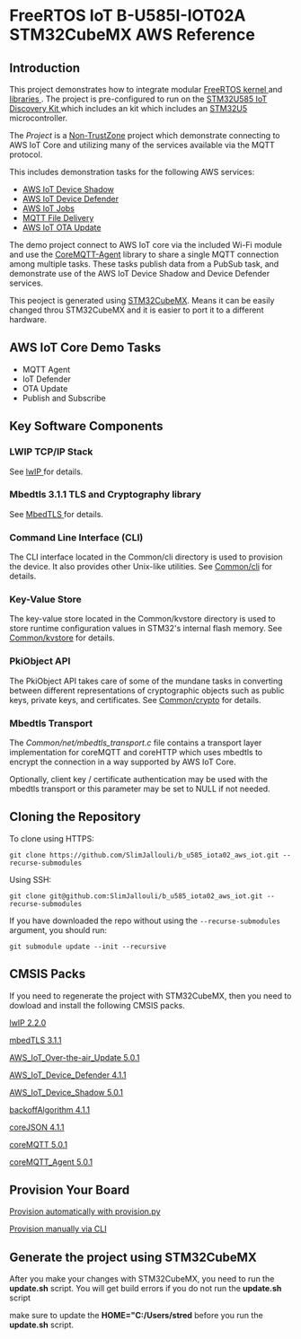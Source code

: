 
# FreeRTOS IoT B-U585I-IOT02A STM32CubeMX AWS Reference
## Introduction
This project demonstrates how to integrate modular [ FreeRTOS kernel ](https://www.freertos.org/RTOS.html) and [ libraries ](https://www.freertos.org/libraries/categories.html). The project is pre-configured to run on the [ STM32U585 IoT Discovery Kit ](https://www.st.com/en/evaluation-tools/b-u585i-iot02a.html) which includes an kit which includes an [ STM32U5 ](https://www.st.com/en/microcontrollers-microprocessors/stm32u5-series.html) microcontroller.

The *Project* is a [Non-TrustZone](Projects/b_u585i_iot02a_ntz) project which  demonstrate connecting to AWS IoT Core and utilizing many of the services available via the MQTT protocol.


This includes demonstration tasks for the following AWS services:
* [AWS IoT Device Shadow](https://docs.aws.amazon.com/iot/latest/developerguide/iot-device-shadows.html)
* [AWS IoT Device Defender](https://docs.aws.amazon.com/iot/latest/developerguide/device-defender.html)
* [AWS IoT Jobs](https://docs.aws.amazon.com/iot/latest/developerguide/iot-jobs.html)
* [MQTT File Delivery](https://docs.aws.amazon.com/iot/latest/developerguide/mqtt-based-file-delivery.html)
* [AWS IoT OTA Update](https://docs.aws.amazon.com/freertos/latest/userguide/freertos-ota-dev.html)

The demo project connect to AWS IoT core via the included Wi-Fi module and use the [CoreMQTT-Agent](https://github.com/FreeRTOS/coreMQTT-Agent) library to share a single MQTT connection among multiple tasks. These tasks publish data from a PubSub task, and demonstrate use of the AWS IoT Device Shadow and Device Defender services.

This peoject is generated using [STM32CubeMX](https://www.st.com/stm32cubemx). Means it can be easily changed throu STM32CubeMX and it is easier to port it to a different hardware.

## AWS IoT Core Demo Tasks
* MQTT Agent
* IoT Defender
* OTA Update
* Publish and Subscribe

## Key Software Components
### LWIP TCP/IP Stack
See [ lwIP ](https://github.com/lwip-tcpip/lwip) for details.

### Mbedtls 3.1.1 TLS and Cryptography library
See [ MbedTLS ](https://www.keil.arm.com/packs/mbedtls-arm/versions/) for details.

### Command Line Interface (CLI)
The CLI interface located in the Common/cli directory is used to provision the device. It also provides other Unix-like utilities. See [Common/cli](Common/cli/ReadMe.md) for details.

### Key-Value Store
The key-value store located in the Common/kvstore directory is used to store runtime configuration values in STM32's internal flash memory.
See [Common/kvstore](Common/kvstore/ReadMe.md) for details.

### PkiObject API
The PkiObject API takes care of some of the mundane tasks in converting between different representations of cryptographic objects such as public keys, private keys, and certificates. See [Common/crypto](Common/crypto/ReadMe.md) for details.

### Mbedtls Transport
The *Common/net/mbedtls_transport.c* file contains a transport layer implementation for coreMQTT and coreHTTP which uses mbedtls to encrypt the connection in a way supported by AWS IoT Core.

Optionally, client key / certificate authentication may be used with the mbedtls transport or this parameter may be set to NULL if not needed.

## Cloning the Repository
To clone using HTTPS:
```
git clone https://github.com/SlimJallouli/b_u585_iota02_aws_iot.git --recurse-submodules
```
Using SSH:
```
git clone git@github.com:SlimJallouli/b_u585_iota02_aws_iot.git --recurse-submodules
```
If you have downloaded the repo without using the `--recurse-submodules` argument, you should run:
```
git submodule update --init --recursive
```

## CMSIS Packs

If you need to regenerate the project with STM32CubeMX, then you need to dowload and install the following CMSIS packs.

[lwIP 2.2.0](https://www.keil.com/pack/lwIP.lwIP.2.2.0.pack)

[mbedTLS 3.1.1](https://www.keil.com/pack/ARM.mbedTLS.3.1.1.pack)

[AWS_IoT_Over-the-air_Update 5.0.1](https://d1pm0k3vkcievw.cloudfront.net/AWS.AWS_IoT_Over-the-air_Update.5.0.1.pack)

[AWS_IoT_Device_Defender 4.1.1](https://d1pm0k3vkcievw.cloudfront.net/AWS.AWS_IoT_Device_Defender.4.1.1.pack)

[AWS_IoT_Device_Shadow 5.0.1](https://d1pm0k3vkcievw.cloudfront.net/AWS.AWS_IoT_Device_Shadow.5.0.1.pack)

[backoffAlgorithm 4.1.1](https://d1pm0k3vkcievw.cloudfront.net/AWS.backoffAlgorithm.4.1.1.pack)

[coreJSON 4.1.1](https://d1pm0k3vkcievw.cloudfront.net/AWS.coreJSON.4.1.1.pack)

[coreMQTT 5.0.1](https://d1pm0k3vkcievw.cloudfront.net/AWS.coreMQTT.5.0.1.pack)

[coreMQTT_Agent 5.0.1](https://d1pm0k3vkcievw.cloudfront.net/AWS.coreMQTT_Agent.5.0.1.pack)



## Provision Your Board
[Provision automatically with provision.py](https://github.com/FreeRTOS/iot-reference-stm32u5/blob/main/Getting_Started_Guide.md#option-8a-provision-automatically-with-provisionpy)

[Provision manually via CLI](https://github.com/FreeRTOS/iot-reference-stm32u5/blob/main/Getting_Started_Guide.md#option-8b-provision-manually-via-cli)


## Generate the project using STM32CubeMX

After you make your changes with STM32CubeMX, you need to run the **update.sh** script. You will get build errors if you do not run the **update.sh** script

make  sure to update the **HOME="C:/Users/stred** before you run the **update.sh** script.